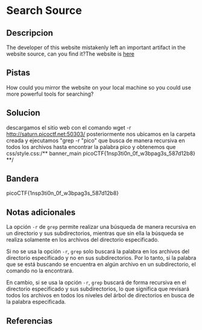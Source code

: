 # Search Source


## Descripcion
The developer of this website mistakenly left an important artifact in the website source, can you find it?The website is [here](http://saturn.picoctf.net:50303/)
## Pistas
How could you mirror the website on your local machine so you could use more powerful tools for searching?

## Solucion
descargamos el sitio web con el comando wget -r  http://saturn.picoctf.net:50303/
posteriormente nos ubicamos en la carpeta creada y ejecutamos "grep -r "pico" que busca de manera recursiva en todos los archivos hasta encontrar la palabra pico
y obtenemos que
css/style.css:/** banner_main picoCTF{1nsp3ti0n_0f_w3bpag3s_587d12b8} **/

## Bandera
picoCTF{1nsp3ti0n_0f_w3bpag3s_587d12b8}
## Notas adicionales
  
La opción `-r` de `grep` permite realizar una búsqueda de manera recursiva en un directorio y sus subdirectorios, mientras que sin ella la búsqueda se realiza solamente en los archivos del directorio especificado.

Si no se usa la opción `-r`, `grep` solo buscará la palabra en los archivos del directorio especificado y no en sus subdirectorios. Por lo tanto, si la palabra que se está buscando se encuentra en algún archivo en un subdirectorio, el comando no la encontrará.

En cambio, si se usa la opción `-r`, `grep` buscará de forma recursiva en el directorio especificado y sus subdirectorios, lo que significa que revisará todos los archivos en todos los niveles del árbol de directorios en busca de la palabra especificada.

## Referencias
